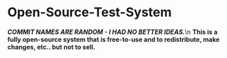# Open-Source-Test-System
***COMMIT NAMES ARE RANDOM - I HAD NO BETTER IDEAS.***\n
**This is a fully open-source system that is free-to-use and to redistribute, make changes, etc.. but not to sell.**

